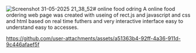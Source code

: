 ![Screenshot 31-05-2025 21_38_52](https://github.com/user-attachments/assets/8245a93c-2a8a-4d9a-89f9-4037ed5114e7)# online food odring 
A online food ordering web page was created with useing of rect.js and javascript  and css and html based on real time  futhers 
and very interactive interface easy to understand easy to accesses.

https://github.com/user-attachments/assets/a51363b4-92ff-4a36-911d-9c446afaef5f

